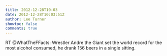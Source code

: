 ```yaml
---
title: 2012-12-28T10-03
date: 2012-12-28T10:03:51Z
author: Lee Turner
showtoc: false
comments: true
---
```


RT @WhatTheFFacts: Wrestler Andre the Giant set the world record for the most alcohol consumed, he drank 156 beers in a single sitting.

